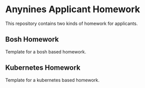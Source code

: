 # Anynines Applicant Homework 

This repository contains two kinds of homework for applicants.

## Bosh Homework

Template for a bosh based homework.

## Kubernetes Homework

Template for a kubernetes based homework.
